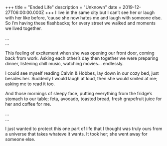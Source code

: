 +++
title = "Ended Life"
description = "Unknown"
date = 2019-12-27T06:00:00.000Z
+++
I live in the same city but I can’t see her or laugh with her like before, ‘cause she now hates me and laugh with someone else. So I’m having these flashbacks; for every street we walked and moments we lived together. 

…<br />
…

This feeling of excitement when she was opening our front door, coming back from work. Asking each other’s day then together we were preparing dinner, listening chill music, watching movies... endlessly.

I could see myself reading Calvin & Hobbes, lay down in our cozy bed, just besides her. Suddenly I would laugh at loud, then she would smiled at me; asking me to read it too. 

And those mornings of sleepy face, putting everything from the fridge’s stomach to our table; feta, avocado, toasted bread, fresh grapefruit juice for her and coffee for me.

…<br />
…

I just wanted to protect this one part of life that I thought was truly ours from a universe that takes whateve it wants. It took her; she went away for someone else.
